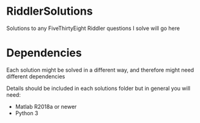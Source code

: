 # RiddlerSolutions

Solutions to any FiveThirtyEight Riddler questions I solve will go here

# Dependencies

Each solution might be solved in a different way, and therefore might need different dependencies

Details should be included in each solutions folder but in general you will need:

* Matlab R2018a or newer
* Python 3